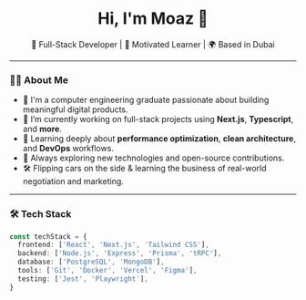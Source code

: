 <h1 align="center">Hi, I'm Moaz 👋</h1>

<p align="center">
  🚀 Full-Stack Developer | 🧠 Motivated Learner | 🌍 Based in Dubai
</p>

---

### 👨‍💻 About Me

- 🧩 I'm a computer engineering graduate passionate about building meaningful digital products.
- 🔭 I’m currently working on full-stack projects using **Next.js**, **Typescript**, and **more**.
- 🌱 Learning deeply about **performance optimization**, **clean architecture**, and **DevOps** workflows.
- 🧠 Always exploring new technologies and open-source contributions.
- 🛠️ Flipping cars on the side & learning the business of real-world negotiation and marketing.

---

### 🛠️ Tech Stack

```ts
const techStack = {
  frontend: ['React', 'Next.js', 'Tailwind CSS'],
  backend: ['Node.js', 'Express', 'Prisma', 'tRPC'],
  database: ['PostgreSQL', 'MongoDB'],
  tools: ['Git', 'Docker', 'Vercel', 'Figma'],
  testing: ['Jest', 'Playwright'],
}
